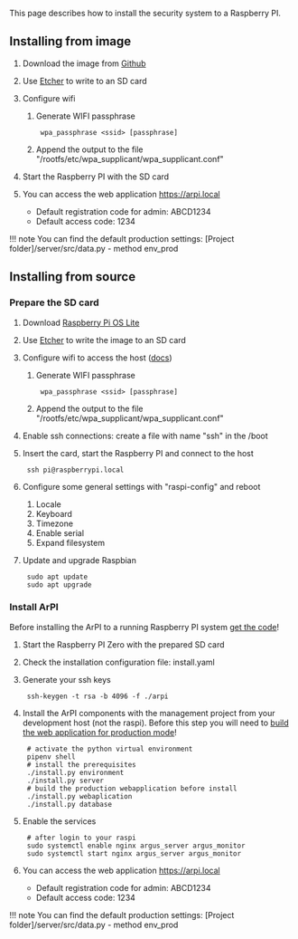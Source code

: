 This page describes how to install the security system to a Raspberry PI.

## Installing from image

1. Download the image from [Github](https://github.com/ArPIHomeSecurity/arpi_management/releases/)
2. Use [Etcher](https://www.balena.io/etcher/) to write to an SD card
3. Configure wifi
    1. Generate WIFI passphrase

            wpa_passphrase <ssid> [passphrase]

    2. Append the output to the file "/rootfs/etc/wpa_supplicant/wpa_supplicant.conf"

4. Start the Raspberry PI with the SD card
5. You can access the web application https://arpi.local
   * Default registration code for admin: ABCD1234
   * Default access code: 1234

!!! note
    You can find the default production settings: [Project folder]/server/src/data.py - method env_prod


## Installing from source

### Prepare the SD card

1. Download [Raspberry Pi OS Lite](https://www.raspberrypi.org/software/operating-systems/)
2. Use [Etcher](https://www.balena.io/etcher/) to write the image to an SD card
3. Configure wifi to access the host ([docs](https://www.raspberrypi.org/documentation/configuration/wireless/wireless-cli.md))
    1. Generate WIFI passphrase

            wpa_passphrase <ssid> [passphrase]

    2. Append the output to the file "/rootfs/etc/wpa_supplicant/wpa_supplicant.conf"

4. Enable ssh connections: create a file with name "ssh" in the /boot
5. Insert the card, start the Raspberry PI and connect to the host

        ssh pi@raspberrypi.local

6. Configure some general settings with "raspi-config" and reboot
    1. Locale
    2. Keyboard
    3. Timezone
    4. Enable serial
    5. Expand filesystem
7. Update and upgrade Raspbian

        sudo apt update
        sudo apt upgrade


### Install ArPI

Before installing the ArPI to a running Raspberry PI system [get the code](index.md#getting-the-code)!

1. Start the Raspberry PI Zero with the prepared SD card
2. Check the installation configuration file: install.yaml
3. Generate your ssh keys
   
        ssh-keygen -t rsa -b 4096 -f ./arpi

4. Install the ArPI components with the management project from your development host (not the raspi). Before this step you will need to [build the web application for production mode](#building-for-production)!

        # activate the python virtual environment
        pipenv shell
        # install the prerequisites
        ./install.py environment
        ./install.py server
        # build the production webapplication before install
        ./install.py webaplication
        ./install.py database

5. Enable the services

        # after login to your raspi
        sudo systemctl enable nginx argus_server argus_monitor
        sudo systemctl start nginx argus_server argus_monitor

6. You can access the web application https://arpi.local
   * Default registration code for admin: ABCD1234
   * Default access code: 1234

!!! note
    You can find the default production settings: [Project folder]/server/src/data.py - method env_prod



